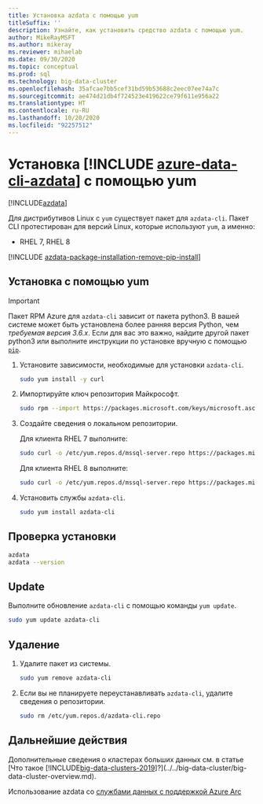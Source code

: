 ```yaml
---
title: Установка azdata с помощью yum
titleSuffix: ''
description: Узнайте, как установить средство azdata с помощью yum.
author: MikeRayMSFT
ms.author: mikeray
ms.reviewer: mihaelab
ms.date: 09/30/2020
ms.topic: conceptual
ms.prod: sql
ms.technology: big-data-cluster
ms.openlocfilehash: 35afcae7bb5cef31bd59b53688c2eec07ee74a7c
ms.sourcegitcommit: ae474d21db4f724523e419622ce79f611e956a22
ms.translationtype: HT
ms.contentlocale: ru-RU
ms.lasthandoff: 10/20/2020
ms.locfileid: "92257512"
---
```

# <a name="install-azure-data-cli-azdata-with-yum"></a>Установка [!INCLUDE [azure-data-cli-azdata](../../includes/azure-data-cli-azdata.md)] с помощью yum

[!INCLUDE[azdata](../../includes/applies-to-version/azdata.md)]

Для дистрибутивов Linux с `yum` существует пакет для `azdata-cli`. Пакет CLI протестирован для версий Linux, которые используют `yum`, а именно:

- RHEL 7, RHEL 8

[!INCLUDE [azdata-package-installation-remove-pip-install](../../includes/azdata-package-installation-remove-pip-install.md)]

## <a name="install-with-yum"></a>Установка с помощью yum

>[!IMPORTANT]
> Пакет RPM Azure для `azdata-cli` зависит от пакета python3. В вашей системе может быть установлена более ранняя версия Python, чем *требуемая версия 3.6.x*. Если для вас это важно, найдите другой пакет python3 или выполните инструкции по установке вручную с помощью [`pip`](../install/deploy-install-azdata-pip.md).

1. Установите зависимости, необходимые для установки `azdata-cli`.

   ```bash
   sudo yum install -y curl
   ```

1. Импортируйте ключ репозитория Майкрософт.

   ```bash
   sudo rpm --import https://packages.microsoft.com/keys/microsoft.asc
   ```

1. Создайте сведения о локальном репозитории.

   Для клиента RHEL 7 выполните:

   ```bash
   sudo curl -o /etc/yum.repos.d/mssql-server.repo https://packages.microsoft.com/config/rhel/7/prod.repo
   ```
  
   Для клиента RHEL 8 выполните:

   ```bash
   sudo curl -o /etc/yum.repos.d/mssql-server.repo https://packages.microsoft.com/config/rhel/8/prod.repo
   ```

1. Установить службы `azdata-cli`.

   ```bash
   sudo yum install azdata-cli
   ```

## <a name="verify-install"></a>Проверка установки

```bash
azdata
azdata --version
```

## <a name="update"></a>Update

Выполните обновление `azdata-cli` с помощью команды `yum update`.

```bash
sudo yum update azdata-cli
```

## <a name="uninstall"></a>Удаление

1. Удалите пакет из системы.

   ```bash
   sudo yum remove azdata-cli
   ```

1. Если вы не планируете переустанавливать `azdata-cli`, удалите сведения о репозитории.

   ```bash
   sudo rm /etc/yum.repos.d/azdata-cli.repo
   ```

## <a name="next-steps"></a>Дальнейшие действия

Дополнительные сведения о кластерах больших данных см. в статье [Что такое [!INCLUDE[big-data-clusters-2019](../../includes/ssbigdataclusters-ver15.md)]?](../../big-data-cluster/big-data-cluster-overview.md).

Использование azdata со [службами данных с поддержкой Azure Arc](/azure/azure-arc/data/)
